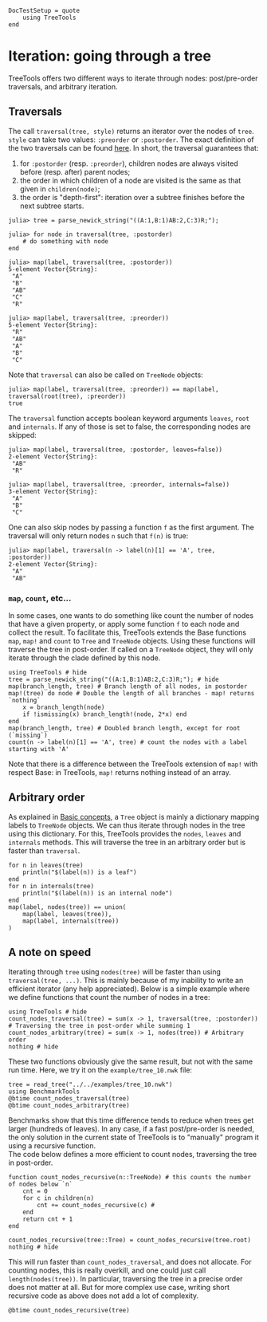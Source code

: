 ```@meta
DocTestSetup = quote
	using TreeTools
end
```

# Iteration: going through a tree

TreeTools offers two different ways to iterate through nodes: post/pre-order traversals, and arbitrary iteration. 

## Traversals

The call `traversal(tree, style)` returns an iterator over the nodes of `tree`. 
`style` can take two values: `:preorder` or `:postorder`. 
The exact definition of the two traversals can be found [here](https://en.wikipedia.org/wiki/Tree_traversal#Depth-first_search). 
In short, the traversal guarantees that: 
1. for `:postorder` (resp. `:preorder`), children nodes are always visited before (resp. after) parent nodes; 
2. the order in which children of a node are visited is the same as that given in `children(node)`;
3. the order is "depth-first": iteration over a subtree finishes before the next subtree starts. 
```jldoctest traversal
julia> tree = parse_newick_string("((A:1,B:1)AB:2,C:3)R;");

julia> for node in traversal(tree, :postorder)
	# do something with node
end

julia> map(label, traversal(tree, :postorder))
5-element Vector{String}:
 "A"
 "B"
 "AB"
 "C"
 "R"

julia> map(label, traversal(tree, :preorder))
5-element Vector{String}:
 "R"
 "AB"
 "A"
 "B"
 "C"
```

Note that `traversal` can also be called on `TreeNode` objects:
```jldoctest traversal
julia> map(label, traversal(tree, :preorder)) == map(label, traversal(root(tree), :preorder))
true
```

The `traversal` function accepts boolean keyword arguments `leaves`, `root` and `internals`.
If any of those is set to false, the corresponding nodes are skipped: 
```jldoctest traversal
julia> map(label, traversal(tree, :postorder, leaves=false))
2-element Vector{String}:
 "AB"
 "R"

julia> map(label, traversal(tree, :preorder, internals=false))
3-element Vector{String}:
 "A"
 "B"
 "C"
```

One can also skip nodes by passing a function `f` as the first argument. 
The traversal will only return nodes `n` such that `f(n)` is true: 
```jldoctest traversal
julia> map(label, traversal(n -> label(n)[1] == 'A', tree, :postorder))
2-element Vector{String}:
 "A"
 "AB"
```

### `map`, `count`, etc...

In some cases, one wants to do something like count the number of nodes that have a given property, or apply some function `f` to each node and collect the result. 
To facilitate this, TreeTools extends the Base functions `map`, `map!` and `count` to `Tree` and `TreeNode` objects. 
Using these functions will traverse the tree in post-order. 
If called on a `TreeNode` object, they will only iterate through the clade defined by this node. 

```@repl iteration_1
using TreeTools # hide
tree = parse_newick_string("((A:1,B:1)AB:2,C:3)R;"); # hide
map(branch_length, tree) # Branch length of all nodes, in postorder
map!(tree) do node # Double the length of all branches - map! returns `nothing`
	x = branch_length(node)
	if !ismissing(x) branch_length!(node, 2*x) end
end
map(branch_length, tree) # Doubled branch length, except for root (`missing`)
count(n -> label(n)[1] == 'A', tree) # count the nodes with a label starting with 'A'
```

Note that there is a difference between the TreeTools extension of `map!` with respect Base: in TreeTools, `map!` returns nothing instead of an array. 

## Arbitrary order

As explained in [Basic concepts](@ref), a `Tree` object is mainly a dictionary mapping labels to `TreeNode` objects.
We can thus iterate through nodes in the tree using this dictionary. 
For this, TreeTools provides the `nodes`, `leaves` and `internals` methods. 
This will traverse the tree in an arbitrary order but is faster than `traversal`.

```@repl iteration_1
for n in leaves(tree)
	println("$(label(n)) is a leaf")
end
for n in internals(tree)
	println("$(label(n)) is an internal node")
end
map(label, nodes(tree)) == union(
	map(label, leaves(tree)), 
	map(label, internals(tree))
)
```

## A note on speed

Iterating through `tree` using `nodes(tree)` will be faster than using `traversal(tree, ...)`. This is mainly because of my inability to write an efficient iterator (any help appreciated).  Below is a simple example where we define functions that count the number of nodes in a tree:

```@example iteration_2
using TreeTools # hide
count_nodes_traversal(tree) = sum(x -> 1, traversal(tree, :postorder)) # Traversing the tree in post-order while summing 1
count_nodes_arbitrary(tree) = sum(x -> 1, nodes(tree)) # Arbitrary order
nothing # hide
```

These two functions obviously give the same result, but not with the same run time. Here, we try it on the `example/tree_10.nwk` file: 

```@repl iteration_2
tree = read_tree("../../examples/tree_10.nwk")
using BenchmarkTools
@btime count_nodes_traversal(tree)
@btime count_nodes_arbitrary(tree)
```

Benchmarks show that this time difference tends to reduce when trees get larger (hundreds of leaves). 
In any case, if a fast post/pre-order is needed, the only solution in the current state of TreeTools is to "manually" program it using a recursive function.  
The code below defines a more efficient to count nodes, traversing the tree in post-order. 

```@example iteration_2
function count_nodes_recursive(n::TreeNode) # this counts the number of nodes below `n`
	cnt = 0
	for c in children(n)
		cnt += count_nodes_recursive(c) # 
	end
	return cnt + 1
end

count_nodes_recursive(tree::Tree) = count_nodes_recursive(tree.root)
nothing # hide
```

This will run faster than `count_nodes_traversal`, and does not allocate. 
For counting nodes, this is really overkill, and one could just call `length(nodes(tree))`. 
In particular, traversing the tree in a precise order does not matter at all. 
But for more complex use case, writing short recursive code as above does not add a lot of complexity. 

```@repl iteration_2
@btime count_nodes_recursive(tree)
```